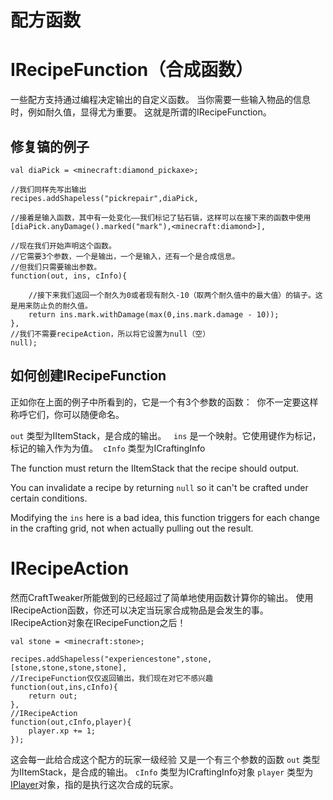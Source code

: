 # 配方函数


# IRecipeFunction（合成函数）
一些配方支持通过编程决定输出的自定义函数。
当你需要一些输入物品的信息时，例如耐久值，显得尤为重要。
这就是所谓的IRecipeFunction。

## 修复镐的例子

```
val diaPick = <minecraft:diamond_pickaxe>;

//我们同样先写出输出
recipes.addShapeless("pickrepair",diaPick,

//接着是输入函数，其中有一处变化——我们标记了钻石镐，这样可以在接下来的函数中使用
[diaPick.anyDamage().marked("mark"),<minecraft:diamond>],

//现在我们开始声明这个函数。
//它需要3个参数，一个是输出，一个是输入，还有一个是合成信息。
//但我们只需要输出参数。
function(out, ins, cInfo){

	//接下来我们返回一个耐久为0或者现有耐久-10（取两个耐久值中的最大值）的镐子。这是用来防止负的耐久值。
	return ins.mark.withDamage(max(0,ins.mark.damage - 10));
},
//我们不需要recipeAction，所以将它设置为null（空）
null);
```

## 如何创建IRecipeFunction

正如你在上面的例子中所看到的，它是一个有3个参数的函数： 
你不一定要这样称呼它们，你可以随便命名。

`out` 类型为IItemStack，是合成的输出。  
`ins` 是一个映射。它使用键作为标记，标记的输入作为为值。 
`cInfo` 类型为ICraftingInfo

The function must return the IItemStack that the recipe should output.

You can invalidate a recipe by returning `null` so it can't be crafted under certain conditions.

Modifying the `ins` here is a bad idea, this function triggers for each change in the crafting grid, not when actually pulling out the result.

# IRecipeAction

然而CraftTweaker所能做到的已经超过了简单地使用函数计算你的输出。
使用IRecipeAction函数，你还可以决定当玩家合成物品是会发生的事。
IRecipeAction对象在IRecipeFunction之后！

```
val stone = <minecraft:stone>;

recipes.addShapeless("experiencestone",stone,[stone,stone,stone,stone],
//IrecipeFunction仅仅返回输出，我们现在对它不感兴趣
function(out,ins,cInfo){
	return out;
},
//IRecipeAction
function(out,cInfo,player){
	player.xp += 1;
});
```

这会每一此给合成这个配方的玩家一级经验
又是一个有三个参数的函数
`out` 类型为IItemStack，是合成的输出。
`cInfo` 类型为ICraftingInfo对象
`player` 类型为[IPlayer](/Vanilla/Players/IPlayer)对象，指的是执行这次合成的玩家。

